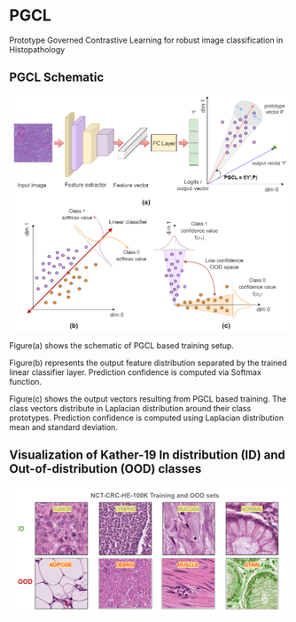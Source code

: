 # PGCL
Prototype Governed Contrastive Learning for robust image classification in Histopathology

## PGCL Schematic
![PGCL Schematic](./Figures/Schematic_final.png)

Figure(a) shows the schematic of PGCL based training setup.

Figure(b) represents the output feature distribution separated by the trained linear classifier layer. Prediction confidence is computed via Softmax function.

Figure(c) shows the output vectors resulting from PGCL based training. The class vectors distribute in Laplacian distribution around their class prototypes. Prediction confidence is computed using Laplacian distribution mean and standard deviation.

## Visualization of Kather-19 In distribution (ID) and Out-of-distribution (OOD) classes
![Kather-19 samples](./Figures/PGCL_Kather_ID_OOD_sets.PNG)
